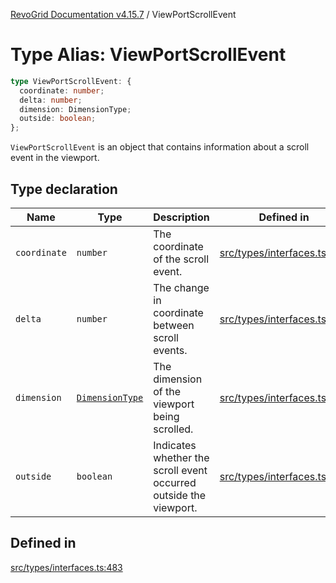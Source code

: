 [RevoGrid Documentation v4.15.7](README.md) / ViewPortScrollEvent

# Type Alias: ViewPortScrollEvent

```ts
type ViewPortScrollEvent: {
  coordinate: number;
  delta: number;
  dimension: DimensionType;
  outside: boolean;
};
```

`ViewPortScrollEvent` is an object that contains information about a scroll
event in the viewport.

## Type declaration

| Name | Type | Description | Defined in |
| ------ | ------ | ------ | ------ |
| `coordinate` | `number` | The coordinate of the scroll event. | [src/types/interfaces.ts:491](https://github.com/revolist/revogrid/blob/4b66617ba213e84ecc08d523780ce49415de163a/src/types/interfaces.ts#L491) |
| `delta` | `number` | The change in coordinate between scroll events. | [src/types/interfaces.ts:495](https://github.com/revolist/revogrid/blob/4b66617ba213e84ecc08d523780ce49415de163a/src/types/interfaces.ts#L495) |
| `dimension` | [`DimensionType`](TypeAlias.DimensionType.md) | The dimension of the viewport being scrolled. | [src/types/interfaces.ts:487](https://github.com/revolist/revogrid/blob/4b66617ba213e84ecc08d523780ce49415de163a/src/types/interfaces.ts#L487) |
| `outside` | `boolean` | Indicates whether the scroll event occurred outside the viewport. | [src/types/interfaces.ts:499](https://github.com/revolist/revogrid/blob/4b66617ba213e84ecc08d523780ce49415de163a/src/types/interfaces.ts#L499) |

## Defined in

[src/types/interfaces.ts:483](https://github.com/revolist/revogrid/blob/4b66617ba213e84ecc08d523780ce49415de163a/src/types/interfaces.ts#L483)
